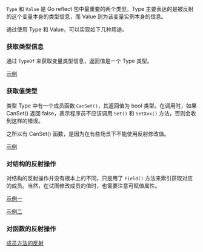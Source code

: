 
`Type` 和 `Value` 是 Go reflect 包中最重要的两个类型。Type 主要表达的是被反射的这个变量本身的类型信息，而 Value 则为该变量实例本身的信息。

通过使用 Type 和 Value，可以实现如下几种用途。

### 获取类型信息

通过 `TypeOf` 来获取变量类型信息，返回值是一个 Type 类型。

[示例](t/Type_Value.go)


### 获取值类型

类型 Type 中有一个成员函数 `CanSet()`，其返回值为 bool 类型。在调用时，如果 CanSet() 返回 false，表示程序员不应该调用 `Set()` 和 `SetXxx()` 方法，否则会收到这样的错误。

之所以有 CanSet() 函数，是因为在有些场景下不能使用反射修改值。

[示例](t/CanSet.go)


### 对结构的反射操作

对结构的反射操作并没有根本上的不同，只是用了 `Field()` 方法来索引获取对应的成员。当然，在试图修改成员的值时，也需要注意可赋值属性。

[示例一](t/Field.go)

[示例二](t/Field2.go)


### 对函数的反射操作

[成员方法的反射](t/Method.go)
